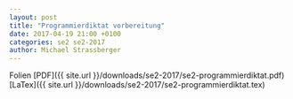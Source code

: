```yaml
---
layout: post
title: "Programmierdiktat vorbereitung"
date: 2017-04-19 21:00 +0100
categories: se2 se2-2017
author: Michael Strassberger
---
```


Folien [PDF]({{ site.url }}/downloads/se2-2017/se2-programmierdiktat.pdf) [LaTex]({{ site.url }}/downloads/se2-2017/se2-programmierdiktat.tex)
